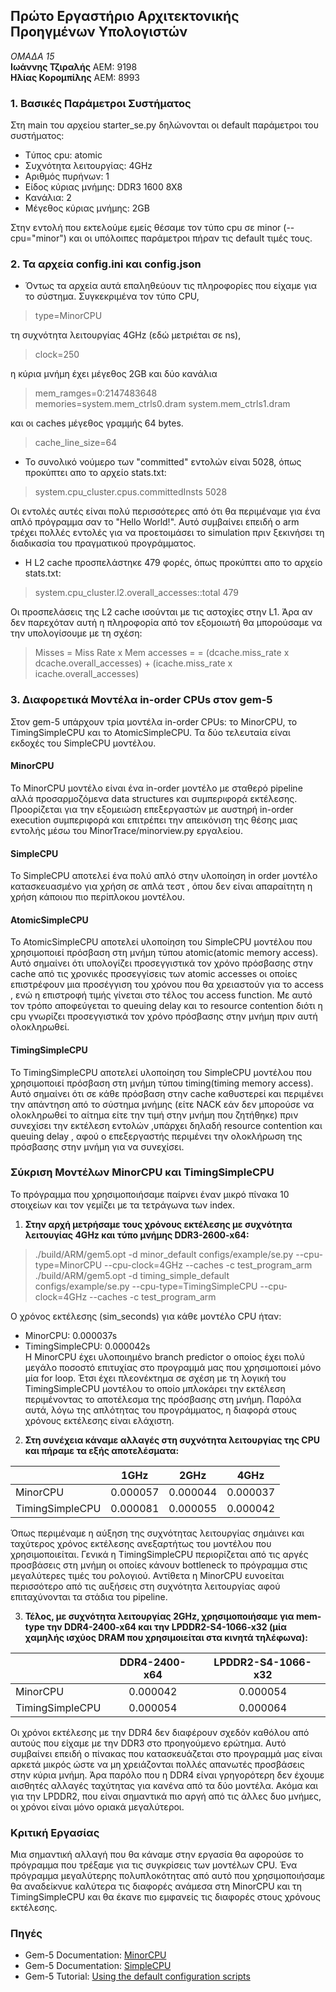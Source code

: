 ## Πρώτο Εργαστήριο Αρχιτεκτονικής Προηγμένων Υπολογιστών

_ΟΜΑΔΑ 15_  
**Ιωάννης Τζιραλής** ΑΕΜ: 9198  
**Ηλίας Κορομπίλης** ΑΕΜ: 8993

### 1. Βασικές Παράμετροι Συστήματος  
Στη main του αρχείου starter_se.py δηλώνονται οι default παράμετροι του συστήματος:  
* Tύπος cpu: atomic
* Συχνότητα λειτουργίας: 4GHz
* Αριθμός πυρήνων: 1
* Είδος κύριας μνήμης: DDR3 1600 8X8
* Κανάλια: 2
* Μέγεθος κύριας μνήμης: 2GB  

Στην εντολή που εκτελούμε εμείς θέσαμε τον τύπο cpu σε minor (--cpu="minor") και οι υπόλοιπες παράμετροι πήραν τις default τιμές τους.

### 2. Τα αρχεία config.ini και config.json  
* Όντως τα αρχεία αυτά επαληθεύουν τις πληροφορίες που είχαμε για το σύστημα. Συγκεκριμένα τον τύπο CPU,
>type=MinorCPU

τη συχνότητα λειτουργίας 4GHz (εδώ μετριέται σε ns),
>clock=250

η κύρια μνήμη έχει μέγεθος 2GB και δύο κανάλια
>mem_ramges=0:2147483648  
>memories=system.mem_ctrls0.dram system.mem_ctrls1.dram

και οι caches μέγεθος γραμμής 64 bytes.
>cache_line_size=64


* Το συνολικό νούμερο των "committed" εντολών είναι 5028, όπως προκύπτει απο το αρχείο stats.txt:
>system.cpu_cluster.cpus.committedInsts           5028

Οι εντολές αυτές είναι πολύ περισσότερες από ότι θα περιμέναμε για ένα απλό πρόγραμμα σαν το "Hello World!". Αυτό συμβαίνει επειδή ο arm τρέχει πολλές εντολές για να προετοιμάσει το simulation πριν ξεκινήσει τη διαδικασία του πραγματικού προγράμματος.

* Η L2 cache προσπελάστηκε 479 φορές, όπως προκύπτει απο το αρχείο stats.txt:
>system.cpu_cluster.l2.overall_accesses::total          479

Οι προσπελάσεις της L2 cache ισούνται με τις αστοχίες στην L1. Άρα αν δεν παρεχόταν αυτή η πληροφορία από τον εξομοιωτή θα μπορούσαμε να την υπολογίσουμε με τη σχέση:
>Misses = Miss Rate x Mem accesses =
>       = (dcache.miss_rate x dcache.overall_accesses) + (icache.miss_rate x icache.overall_accesses)  


### 3. Διαφορετικά Μοντέλα in-order CPUs στον gem-5    
Στον gem-5 υπάρχουν τρία μοντέλα in-order CPUs: το MinorCPU, το TimingSimpleCPU και το AtomicSimpleCPU. Τα δύο τελευταία είναι εκδοχές του SimpleCPU μοντέλου.

#### MinorCPU  
Το MinorCPU μοντέλο είναι ένα in-order μοντέλο με σταθερό pipeline αλλά προσαρμοζόμενα data structures και συμπεριφορά εκτέλεσης. Προορίζεται για την εξομειώση επεξεργαστών με αυστηρή in-order execution συμπεριφορά και επιτρέπει την απεικόνιση της θέσης μιας εντολής μέσω του MinorTrace/minorview.py εργαλείου.

#### SimpleCPU  
Το SimpleCPU αποτελεί ένα πολύ απλό στην υλοποίηση in order μοντέλο κατασκευασμένο για χρήση σε απλά τεστ , όπου δεν είναι απαραίτητη η χρήση κάποιου πιο περίπλοκου μοντέλου.

#### AtomicSimpleCPU
Το AtomicSimpleCPU αποτελεί υλοποίηση του SimpleCPU μοντέλου που χρησιμοποιεί πρόσβαση στη μνήμη τύπου atomic(atomic memory access). Αυτό σημαίνει ότι υπολογίζει προσεγγιστικά τον χρόνο πρόσβασης στην cache από τις χρονικές προσεγγίσεις των atomic accesses οι οποίες επιστρέφουν μια προσέγγιση του χρόνου που θα χρειαστούν για το access , ενώ η επιστροφή τιμής γίνεται στο τέλος του access function. Με αυτό τον τρόπο αποφεύγεται το queuing delay και το resource contention διότι η cpu γνωρίζει προσεγγιστικά τον χρόνο πρόσβασης στην μνήμη πριν αυτή ολοκληρωθεί.

#### TimingSimpleCPU
Το TimingSimpleCPU αποτελεί υλοποίηση του SimpleCPU μοντέλου που χρησιμοποιεί πρόσβαση στη μνήμη τύπου timing(timing memory access). Αυτό σημαίνει ότι σε κάθε πρόσβαση στην cache καθυστερεί και περιμένει την απάντηση από το σύστημα μνήμης (είτε NACK εάν δεν μπορούσε να ολοκληρωθεί το αίτημα είτε την τιμή στην μνήμη που ζητήθηκε) πριν συνεχίσει την εκτέλεση εντολών ,υπάρχει δηλαδή resource contention και queuing delay , αφού ο επεξεργαστής περιμένει την ολοκλήρωση της πρόσβασης στην μνήμη για να συνεχίσει.

### Σύκριση Μοντέλων MinorCPU και TimingSimpleCPU  
Το πρόγραμμα που χρησιμοποιήσαμε παίρνει έναν μικρό πίνακα 10 στοιχείων και τον γεμίζει με τα τετράγωνα των index.  

1. **Στην αρχή μετρήσαμε τους χρόνους εκτέλεσης με συχνότητα λειτουγίας 4GHz και τύπο μνήμης DDR3-2600-x64:**
>./build/ARM/gem5.opt -d minor_default configs/example/se.py --cpu-type=MinorCPU --cpu-clock=4GHz --caches -c test_program_arm     
>./build/ARM/gem5.opt -d timing_simple_default configs/example/se.py --cpu-type=TimingSimpleCPU --cpu-clock=4GHz --caches -c test_program_arm

Ο χρόνος εκτέλεσης (sim_seconds) για κάθε μοντέλο CPU ήταν:
* MinorCPU: 0.000037s
* TimingSimpleCPU: 0.000042s  
Η MinorCPU έχει υλοποιημένο branch predictor ο οποίος έχει πολύ μεγάλο ποσοστό επιτυχίας στο προγραμμά μας που χρησιμοποιεί μόνο μία for loop. Έτσι έχει πλεονέκτημα σε σχέση με τη λογική του TimingSimpleCPU μοντέλου το οποίο μπλοκάρει την εκτέλεση περιμένοντας το αποτέλεσμα της πρόσβασης στη μνήμη. Παρόλα αυτά, λόγω της απλότητας του προγράμματος, η διαφορά στους χρόνους εκτέλεσης είναι ελάχιστη.

2. **Στη συνέχεια κάναμε αλλαγές στη συχνότητα λειτουργίας της CPU και πήραμε τα εξής αποτελέσματα:**  

|                |   1GHz   |   2GHz   |   4GHz   |
|-----------------|:--------:|:--------:|:--------:|
| MinorCPU        | 0.000057 | 0.000044 | 0.000037 |
| TimingSimpleCPU | 0.000081 | 0.000055 | 0.000042 |

Όπως περιμέναμε η αύξηση της συχνότητας λειτουργίας σημάινει και ταχύτερος χρόνος εκτέλεσης ανεξαρτήτως του μοντέλου που χρησιμοποιείται. Γενικά η TimingSimpleCPU περιορίζεται από τις αργές προσβάσεις στη μνήμη οι οποίες κάνουν bottleneck το πρόγραμμα στις μεγαλύτερες τιμές του ρολογιού. Αντίθετα η MinorCPU ευνοείται περισσότερο από τις αυξήσεις στη συχνότητα λειτουργίας αφού επιταχύνονται τα στάδια του pipeline.

3. **Τέλος, με συχνότητα λειτουργίας 2GHz, χρησιμοποιήσαμε για mem-type την DDR4-2400-x64 και την LPDDR2-S4-1066-x32 (μία χαμηλής ισχύος DRAM που χρησιμοιείται στα κινητά τηλέφωνα):**

|                 | DDR4-2400-x64 | LPDDR2-S4-1066-x32 |
|-----------------|:-------------:|:------------------:|
| MinorCPU        |    0.000042   |      0.000054      |
| TimingSimpleCPU |    0.000054   |      0.000064      |  

Οι χρόνοι εκτέλεσης με την DDR4 δεν διαφέρουν σχεδόν καθόλου από αυτούς που είχαμε με την DDR3 στο προηγούμενο ερώτημα. Αυτό συμβαίνει επειδή ο πίνακας που κατασκευάζεται στο προγραμμά μας είναι αρκετά μικρός ώστε να μη χρειάζονται πολλές απανωτές προσβάσεις στην κύρια μνήμη. Άρα παρόλο που η DDR4 είναι γρηγορότερη δεν έχουμε αισθητές αλλαγές ταχύτητας για κανένα από τα δύο μοντέλα. Ακόμα και για την LPDDR2, που είναι σημαντικά πιο αργή από τις άλλες δυο μνήμες, οι χρόνοι είναι μόνο οριακά μεγαλύτεροι.

### Κριτική Εργασίας  
Μια σημαντική αλλαγή που θα κάναμε στην εργασία θα αφορούσε το πρόγραμμα που τρέξαμε για τις συγκρίσεις των μοντέλων CPU. Ένα πρόγραμμα μεγαλύτερης πολυπλοκότητας από αυτό που χρησιμοποιήσαμε θα αναδείκνυε καλύτερα τις διαφορές ανάμεσα στη MinorCPU και τη TimingSimpleCPU και θα έκανε πιο εμφανείς τις διαφορές στους χρόνους εκτέλεσης.

### Πηγές  
* Gem-5 Documentation: [MinorCPU](http://www.gem5.org/documentation/general_docs/cpu_models/minor_cpu)
* Gem-5 Documentation: [SimpleCPU](http://www.gem5.org/documentation/general_docs/cpu_models/SimpleCPU)
* Gem-5 Tutorial: [Using the default configuration scripts](http://learning.gem5.org/book/part1/example_configs.html)

